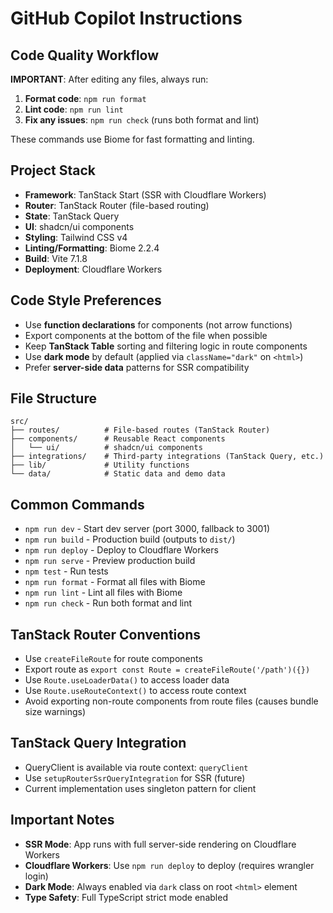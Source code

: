# GitHub Copilot Instructions

## Code Quality Workflow

**IMPORTANT**: After editing any files, always run:

1. **Format code**: `npm run format`
2. **Lint code**: `npm run lint`
3. **Fix any issues**: `npm run check` (runs both format and lint)

These commands use Biome for fast formatting and linting.

## Project Stack

- **Framework**: TanStack Start (SSR with Cloudflare Workers)
- **Router**: TanStack Router (file-based routing)
- **State**: TanStack Query
- **UI**: shadcn/ui components
- **Styling**: Tailwind CSS v4
- **Linting/Formatting**: Biome 2.2.4
- **Build**: Vite 7.1.8
- **Deployment**: Cloudflare Workers

## Code Style Preferences

- Use **function declarations** for components (not arrow functions)
- Export components at the bottom of the file when possible
- Keep **TanStack Table** sorting and filtering logic in route components
- Use **dark mode** by default (applied via `className="dark"` on `<html>`)
- Prefer **server-side data** patterns for SSR compatibility

## File Structure

```
src/
├── routes/          # File-based routes (TanStack Router)
├── components/      # Reusable React components
│   └── ui/          # shadcn/ui components
├── integrations/    # Third-party integrations (TanStack Query, etc.)
├── lib/             # Utility functions
└── data/            # Static data and demo data
```

## Common Commands

- `npm run dev` - Start dev server (port 3000, fallback to 3001)
- `npm run build` - Production build (outputs to `dist/`)
- `npm run deploy` - Deploy to Cloudflare Workers
- `npm run serve` - Preview production build
- `npm test` - Run tests
- `npm run format` - Format all files with Biome
- `npm run lint` - Lint all files with Biome
- `npm run check` - Run both format and lint

## TanStack Router Conventions

- Use `createFileRoute` for route components
- Export route as `export const Route = createFileRoute('/path')({})`
- Use `Route.useLoaderData()` to access loader data
- Use `Route.useRouteContext()` to access route context
- Avoid exporting non-route components from route files (causes bundle size warnings)

## TanStack Query Integration

- QueryClient is available via route context: `queryClient`
- Use `setupRouterSsrQueryIntegration` for SSR (future)
- Current implementation uses singleton pattern for client

## Important Notes

- **SSR Mode**: App runs with full server-side rendering on Cloudflare Workers
- **Cloudflare Workers**: Use `npm run deploy` to deploy (requires wrangler login)
- **Dark Mode**: Always enabled via `dark` class on root `<html>` element
- **Type Safety**: Full TypeScript strict mode enabled
